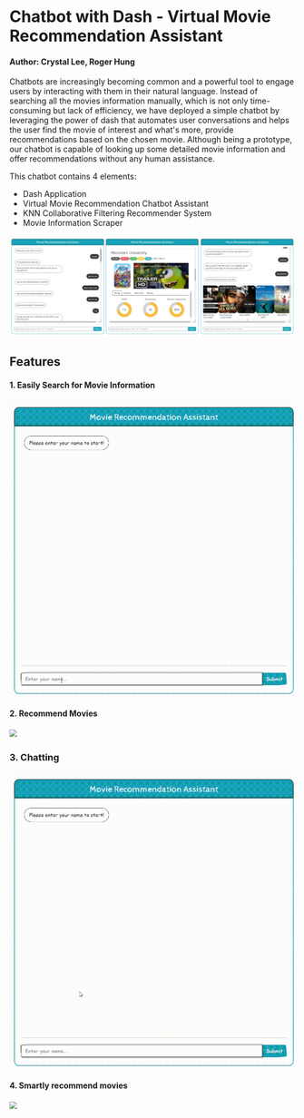 

# Chatbot with Dash - Virtual Movie Recommendation Assistant

#### Author: Crystal Lee, Roger Hung




Chatbots are increasingly becoming common and a powerful tool to engage users by interacting with them in their natural language. Instead of searching all the movies information manually, which is not only time-consuming but lack of efficiency, we have deployed a simple chatbot by leveraging the power of dash that automates user conversations and helps the user find the movie of interest and what's more, provide recommendations based on the chosen movie. Although being a prototype, our chatbot is capable of looking up some detailed movie information and offer recommendations without any human assistance.



This chatbot contains 4 elements:

* Dash Application
* Virtual Movie Recommendation Chatbot Assistant
* KNN Collaborative Filtering Recommender System
* Movie Information Scraper



<img src='images/demo0.png'>



## Features

#### 1. Easily Search for Movie Information

<img src='images/demo1.gif' style="zoom: 80%;" >

<br>

#### 2. Recommend Movies

<img src='images/demo2.gif' style="zoom:80%;" >



### 3. Chatting

<img src='images/demo3.gif' style="zoom:80%;" >



#### 4. Smartly recommend movies



<img src='images/demo4.gif' style="zoom:80%;" >